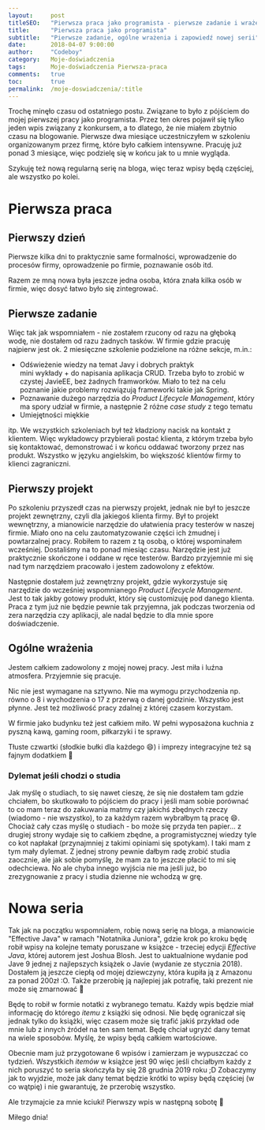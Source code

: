 ```yaml
---
layout:     post
titleSEO:	"Pierwsza praca jako programista - pierwsze zadanie i wrażenia"
title:      "Pierwsza praca jako programista"
subtitle:   "Pierwsze zadanie, ogólne wrażenia i zapowiedź nowej serii"
date:       2018-04-07 9:00:00
author:     "Codeboy"
category:   Moje-doświadczenia
tags:	    Moje-doświadczenia Pierwsza-praca
comments:   true
toc:        true
permalink:  /moje-doswiadczenia/:title
---
```


Trochę minęło czasu od ostatniego postu. Związane to było z pójściem do mojej pierwszej pracy jako programista. Przez ten okres pojawił się tylko jeden wpis związany z konkursem, a to dlatego, że nie miałem zbytnio czasu na blogowanie. Pierwsze dwa miesiące uczestniczyłem w szkoleniu organizowanym przez firmę, które było całkiem intensywne. Pracuję już ponad 3 miesiące, więc podzielę się w końcu jak to u mnie wygląda. 

Szykuję też nową regularną serię na bloga, więc teraz wpisy będą częściej, ale wszystko po kolei.

# Pierwsza praca

## Pierwszy dzień
Pierwsze kilka dni to praktycznie same formalności, wprowadzenie do procesów firmy, oprowadzenie po firmie, poznawanie osób itd.

Razem ze mną nowa była jeszcze jedna osoba, która znała kilka osób w firmie, więc dosyć łatwo było się zintegrować.

## Pierwsze zadanie
Więc tak jak wspomniałem - nie zostałem rzucony od razu na głęboką wodę, nie dostałem od razu żadnych tasków. W firmie gdzie pracuję najpierw jest ok. 2 miesięczne szkolenie podzielone na różne sekcje, m.in.:

- Odświeżenie wiedzy na temat Javy i dobrych praktyk <br>
mini wykłady + do napisania aplikacja CRUD. Trzeba było to zrobić w czystej JavieEE, bez żadnych framworków. Miało to też na celu poznanie jakie problemy rozwiązują frameworki takie jak Spring.
- Poznawanie dużego narzędzia do *Product Lifecycle Management*, który ma spory udział w firmie, a następnie 2 różne *case study* z tego tematu
- Umiejętności miękkie

itp. We wszystkich szkoleniach był też kładziony nacisk na kontakt z klientem. Więc wykładowcy przybierali postać klienta, z którym trzeba było się kontaktować, demonstrować i w końcu oddawać tworzony przez nas produkt. Wszystko w języku angielskim, bo większość klientów firmy to klienci zagraniczni.

## Pierwszy projekt

Po szkoleniu przyszedł czas na pierwszy projekt, jednak nie był to jeszcze projekt zewnętrzny, czyli dla jakiegoś klienta firmy. Był to projekt wewnętrzny, a mianowicie narzędzie do ułatwienia pracy testerów w naszej firmie. Miało ono na celu zautomatyzowanie części ich żmudnej i powtarzalnej pracy. Robiłem to razem z tą osobą, o której wspominałem wcześniej. Dostaliśmy na to ponad miesiąc czasu. Narzędzie jest już praktycznie skończone i oddane w ręce testerów. Bardzo przyjemnie mi się nad tym narzędziem pracowało i jestem zadowolony z efektów. 

Następnie dostałem już zewnętrzny projekt, gdzie wykorzystuje się narzędzie do wcześniej wspomnianego *Product Lifecycle Management*. Jest to tak jakby gotowy produkt, który się customizuję pod danego klienta. Praca z tym już nie będzie pewnie tak przyjemna, jak podczas tworzenia od zera narzędzia czy aplikacji, ale nadal będzie to dla mnie spore doświadczenie.

## Ogólne wrażenia

Jestem całkiem zadowolony z mojej nowej pracy. Jest miła i luźna atmosfera. Przyjemnie się pracuje. 

Nic nie jest wymagane na sztywno. Nie ma wymogu przychodzenia np. równo o 8 i wychodzenia o 17 z przerwą o danej godzinie. Wszystko jest płynne. Jest też możliwość pracy zdalnej z której czasem korzystam. 

W firmie jako budynku też jest całkiem miło. W pełni wyposażona kuchnia z pyszną kawą, gaming room, piłkarzyki i te sprawy. 

Tłuste czwartki (słodkie bułki dla każdego :smile:) i imprezy integracyjne też są fajnym dodatkiem :slightly_smiling_face:

### Dylemat jeśli chodzi o studia

Jak myślę o studiach, to się nawet cieszę, że się nie dostałem tam gdzie chciałem, bo skutkowało to pójściem do pracy i jeśli mam sobie porównać to co mam teraz do zakuwania matmy czy jakichś zbędnych rzeczy (wiadomo - nie wszystko), to za każdym razem wybrałbym tą pracę :smile:. Chociaż cały czas myślę o studiach - bo może się przyda ten papier… z drugiej strony wydaje się to całkiem zbędne, a programistycznej wiedzy tyle co kot napłakał (przynajmniej z takimi opiniami się spotykam). I taki mam z tym mały dylemat. Z jednej strony pewnie dałbym radę zrobić studia zaocznie, ale jak sobie pomyślę, że mam za to jeszcze płacić to mi się odechciewa. No ale chyba innego wyjścia nie ma jeśli już, bo zrezygnowanie z pracy i studia dzienne nie wchodzą w grę.

# Nowa seria

Tak jak na początku wspomniałem, robię nową serię na bloga, a mianowicie "Effective Java" w ramach "Notatnika Juniora", gdzie krok po kroku będę robił wpisy na kolejne tematy poruszane w  książce - trzeciej edycji *Effective Java*, której autorem jest Joshua Blosh. Jest to uaktualnione wydanie pod Jave 9 jednej z najlepszych książek o Javie (wydanie ze stycznia 2018). Dostałem ją jeszcze ciepłą od mojej dziewczyny, która kupiła ją z Amazonu za ponad 200zł :O. Także przerobię ją najlepiej jak potrafię, taki prezent nie może się zmarnować :slightly_smiling_face:

Będę to robił w formie notatki z wybranego tematu. Każdy wpis będzie miał informację do którego *itemu* z książki się odnosi. Nie będę ograniczał się jednak tylko do książki, więc czasem może się trafić jakiś przykład ode mnie lub z innych źródeł na ten sam temat. Będę chciał ugryźć dany temat na wiele sposobów. Myślę, że wpisy będą całkiem wartościowe.

Obecnie mam już przygotowane 6 wpisów i zamierzam je wypuszczać co tydzień. Wszystkich *itemów* w książce jest 90 więc jeśli chciałbym każdy z nich poruszyć to seria skończyła by się 28 grudnia 2019 roku ;D Zobaczymy jak to wyjdzie, może jak dany temat będzie krótki to wpisy będą częściej (w co wątpię) i nie gwarantuję, że przerobię wszystko.

Ale trzymajcie za mnie kciuki! Pierwszy wpis w następną sobotę :slightly_smiling_face:

Miłego dnia!